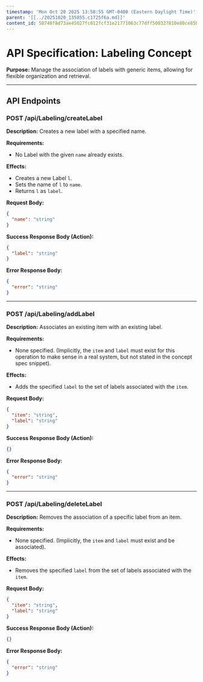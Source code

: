 ```yaml
---
timestamp: 'Mon Oct 20 2025 13:58:55 GMT-0400 (Eastern Daylight Time)'
parent: '[[../20251020_135855.c1725f6a.md]]'
content_id: 58748f8d73ae45027fc012fcf31e21771063c77dff500327810e80ce85bac7e0
---
```


# API Specification: Labeling Concept

**Purpose:** Manage the association of labels with generic items, allowing for flexible organization and retrieval.

***

## API Endpoints

### POST /api/Labeling/createLabel

**Description:** Creates a new label with a specified name.

**Requirements:**

* No Label with the given `name` already exists.

**Effects:**

* Creates a new Label `l`.
* Sets the name of `l` to `name`.
* Returns `l` as `label`.

**Request Body:**

```json
{
  "name": "string"
}
```

**Success Response Body (Action):**

```json
{
  "label": "string"
}
```

**Error Response Body:**

```json
{
  "error": "string"
}
```

***

### POST /api/Labeling/addLabel

**Description:** Associates an existing item with an existing label.

**Requirements:**

* None specified. (Implicitly, the `item` and `label` must exist for this operation to make sense in a real system, but not stated in the concept spec snippet).

**Effects:**

* Adds the specified `label` to the set of labels associated with the `item`.

**Request Body:**

```json
{
  "item": "string",
  "label": "string"
}
```

**Success Response Body (Action):**

```json
{}
```

**Error Response Body:**

```json
{
  "error": "string"
}
```

***

### POST /api/Labeling/deleteLabel

**Description:** Removes the association of a specific label from an item.

**Requirements:**

* None specified. (Implicitly, the `item` and `label` must exist and be associated).

**Effects:**

* Removes the specified `label` from the set of labels associated with the `item`.

**Request Body:**

```json
{
  "item": "string",
  "label": "string"
}
```

**Success Response Body (Action):**

```json
{}
```

**Error Response Body:**

```json
{
  "error": "string"
}
```
